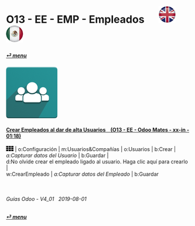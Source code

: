 # O13 - EE - EMP - Empleados &nbsp;&nbsp;&nbsp;&nbsp; [![en-uk](/doc/img/en-uk_flag_button_small.png)](/en-uk/o13/ee/emp/en-uk-o13-ee-emp-employees-guides.md) [ ![es-mx](/doc/img/es-mx_flag_button_small.png)](/es-mx/o13/ee/emp/es-mx-o13-ee-emp-employees-guides.md)
#### [_&#x23CE; menu_](/es-mx/o13/ee/es-mx-o13-ee-guides-menu.md "Regresar al menúu de EE")  
### ![emp](/doc/img/hr_employees.png)

#### [Crear Empleados al dar de alta Usuarios &nbsp;&nbsp; (O13 - EE - Odoo Mates - xx-in - 01:18)](https://youtube.com/embed/fhaB5pnTp9Q?autoplay=1&start=0&end=0&rel=0)  
![apps](/doc/img/apps.png) | o:Configuración | m:Usuarios&Compañías | o:Usuarios | b:Crear | _a:Capturar datos del Usuario_ | b:Guardar |  
d:No olvide crear el empleado ligado al usuario.  Haga clic aquí para crearlo |  
w:CrearEmpleado | _a:Capturar datos del Empleado_ | b:Guardar  

<br>

###### Guías Odoo - V4_01 &nbsp; 2019-08-01  
**[_&#x23CE; menu_](/es-mx/o13/ee/es-mx-o13-ee-guides-menu.md)**  
